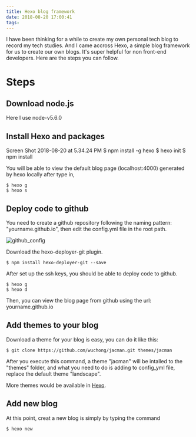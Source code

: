 ```yaml
---
title: Hexo blog framework
date: 2018-08-20 17:00:41
tags:
---
```


I have been thinking for a while to create my own personal tech blog to record my tech studies. And I came accross Hexo, a simple blog framework for us to create our own blogs. It's super helpful for non front-end developers. Here are the steps you can follow.

# Steps 

## Download node.js
Here I use node-v5.6.0

## Install Hexo and packages
Screen Shot 2018-08-20 at 5.34.24 PM
	$ npm install -g hexo
	$ hexo init
	$ npm install

You will be able to view the default blog page (localhost:4000) generated by hexo locally after type in,
    
    $ hexo g 
    $ hexo s

## Deploy code to github

You need to create a github repository following the naming pattern: "yourname.github.io", then edit the config.yml file in the root path.

![github_config](github_config.png)

Download the hexo-deployer-git plugin.

	$ npm install hexo-deployer-git --save

After set up the ssh keys, you should be able to deploy code to github. 

	$ hexo g
	$ hexo d

Then, you can view the blog page from github using the url: yourname.github.io


## Add themes to your blog

Download a theme for your blog is easy, you can do it like this:

	$ git clone https://github.com/wuchong/jacman.git themes/jacman

After you execute this command, a theme "jacman" will be intalled to the "themes" folder, and what you need to do is adding to config_yml file, replace the default theme "landscape".

More themes would be available in [Hexo](https://hexo.io/themes/).

## Add new blog

At this point, creat a new blog is simply by typing the command

	$ hexo new

	
